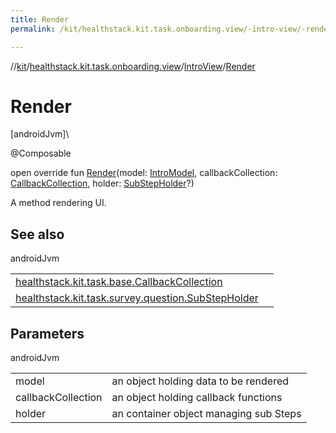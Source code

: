 ```yaml
---
title: Render
permalink: /kit/healthstack.kit.task.onboarding.view/-intro-view/-render.html

---
```

//[kit](/kit.html)/[healthstack.kit.task.onboarding.view](../index.html)/[IntroView](index.html)/[Render](-render.html)



# Render



[androidJvm]\




@Composable



open override fun [Render](-render.html)(model: [IntroModel](../../healthstack.kit.task.onboarding.model/-intro-model/index.html), callbackCollection: [CallbackCollection](../../healthstack.kit.task.base/-callback-collection/index.html), holder: [SubStepHolder](../../healthstack.kit.task.survey.question/-sub-step-holder/index.html)?)



A method rendering UI.



## See also


androidJvm

| | |
|---|---|
| [healthstack.kit.task.base.CallbackCollection](../../healthstack.kit.task.base/-callback-collection/index.html) |  |
| [healthstack.kit.task.survey.question.SubStepHolder](../../healthstack.kit.task.survey.question/-sub-step-holder/index.html) |  |



## Parameters


androidJvm

| | |
|---|---|
| model | an object holding data to be rendered |
| callbackCollection | an object holding callback functions |
| holder | an container object managing sub Steps |




